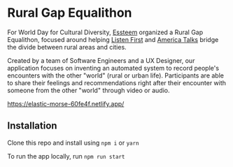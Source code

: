 # Rural Gap Equalithon
For World Day for Cultural Diversity, [Essteem](https://www.essteem.com/) organized a Rural Gap Equalithon, focused around helping [Listen First](https://www.listenfirstproject.org/) and [America Talks](https://americatalks.us/) bridge the divide between rural areas and cities. 

Created by a team of Software Engineers and a UX Designer, our application focuses on inventing an automated system to record people's encounters with the other "world" (rural or urban life). Participants are able to share their feelings and recommendations right after their encounter with someone from the other "world" through video or audio.


https://elastic-morse-60fe4f.netlify.app/


## Installation

Clone this repo and install using `npm i` or `yarn`

To run the app locally, run `npm run start`
